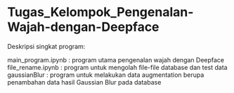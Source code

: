 # Tugas_Kelompok_Pengenalan-Wajah-dengan-Deepface

Deskripsi singkat program:

main_program.ipynb  : program utama pengenalan wajah dengan Deepface
file_rename.ipynb   : program untuk mengolah file-file database dan test data
gaussianBlur        : program untuk melakukan data augmentation berupa penambahan data hasil Gaussian Blur pada database
